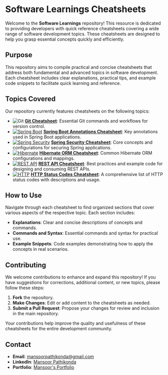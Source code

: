 # Software Learnings Cheatsheets

Welcome to the **Software Learnings** repository! This resource is dedicated to providing developers with quick reference cheatsheets covering a wide range of software development topics. These cheatsheets are designed to help you grasp essential concepts quickly and efficiently.

## Purpose

This repository aims to compile practical and concise cheatsheets that address both fundamental and advanced topics in software development. Each cheatsheet includes clear explanations, practical tips, and example code snippets to facilitate quick learning and reference.

## Topics Covered

Our repository currently features cheatsheets on the following topics:

- ![Git](https://img.shields.io/badge/Git-232F3E?style=flat&logo=git&logoColor=white) **[Git Cheatsheet](https://github.com/Mansoor-P/Software-Learnings/blob/main/Git.md)**: Essential Git commands and workflows for version control.
- [![Spring Boot](https://img.shields.io/badge/Spring%20Boot-6DB33F?style=flat&logo=springboot&logoColor=white)](https://github.com/Mansoor-P/Software-Learnings/blob/main/SpringBootAnnotations.md) **[Spring Boot Annotations Cheatsheet](https://github.com/Mansoor-P/Software-Learnings/blob/main/SpringBootAnnotations.md)**: Key annotations used in Spring Boot applications.
- [![Spring Security](https://img.shields.io/badge/Spring%20Security-6DB33F?style=flat&logo=springsecurity&logoColor=white)](https://github.com/Mansoor-P/Software-Learnings/blob/main/SpringSecurity.md) **[Spring Security Cheatsheet](https://github.com/Mansoor-P/Software-Learnings/blob/main/SpringSecurity.md)**: Core concepts and configurations for securing Spring applications.
- [![Hibernate](https://img.shields.io/badge/Hibernate-59666C?style=flat&logo=hibernate&logoColor=white)](https://github.com/Mansoor-P/Software-Learnings/blob/main/HibernateORM.md) **[Hibernate ORM Cheatsheet](https://github.com/Mansoor-P/Software-Learnings/blob/main/HibernateORM.md)**: Common Hibernate ORM configurations and mappings.
- [![REST API](https://img.shields.io/badge/REST%20API-25D366?style=flat&logo=api&logoColor=white)](https://github.com/Mansoor-P/Software-Learnings/blob/main/RestAPI.md) **[REST API Cheatsheet](https://github.com/Mansoor-P/Software-Learnings/blob/main/RestAPI.md)**: Best practices and example code for designing and consuming REST APIs.
- [![HTTP](https://img.shields.io/badge/HTTP-4CAF50?style=flat&logo=http&logoColor=white)](https://github.com/Mansoor-P/Software-Learnings/blob/main/HTTPStatusCodes.md) **[HTTP Status Codes Cheatsheet](https://github.com/Mansoor-P/Software-Learnings/blob/main/HTTPStatusCodes.md)**: A comprehensive list of HTTP status codes with descriptions and usage.

## How to Use

Navigate through each cheatsheet to find organized sections that cover various aspects of the respective topic. Each section includes:

- **Explanations**: Clear and concise descriptions of concepts and commands.
- **Commands and Syntax**: Essential commands and syntax for practical use.
- **Example Snippets**: Code examples demonstrating how to apply the concepts in real scenarios.

## Contributing

We welcome contributions to enhance and expand this repository! If you have suggestions for corrections, additional content, or new topics, please follow these steps:

1. **Fork** the repository.
2. **Make Changes**: Edit or add content to the cheatsheets as needed.
3. **Submit a Pull Request**: Propose your changes for review and inclusion in the main repository.

Your contributions help improve the quality and usefulness of these cheatsheets for the entire development community.

## Contact

- **Email**: [mansoorpathikonda@gmail.com](mailto:mansoorpathikonda@gmail.com)
- **LinkedIn**: [Mansoor Pathikonda](https://www.linkedin.com/in/mansoor0731/)
- **Portfolio**: [Mansoor's Portfolio](https://mansoorsportfolio.netlify.app/)
